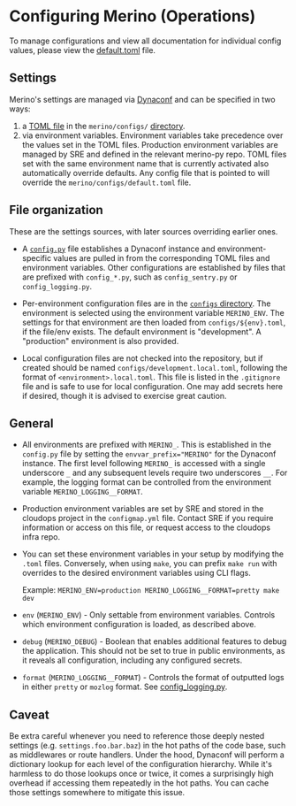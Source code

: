 # Configuring Merino (Operations)
To manage configurations and view all documentation for individual config values,
please view the [default.toml][default.toml] file.

## Settings

Merino's settings are managed via [Dynaconf][dynaconf] and can be specified in two ways:
1. a [TOML file][toml] in the `merino/configs/` [directory][configs_dir].
2. via environment variables.
Environment variables take precedence over the values set in the TOML files.
Production environment variables are managed by SRE and defined in the relevant merino-py repo.
TOML files set with the same environment name that is currently activated also automatically override defaults.
Any config file that is pointed to will override the `merino/configs/default.toml` file.


## File organization

These are the settings sources, with later sources overriding earlier ones.

- A [`config.py`][config.py] file establishes a Dynaconf instance and environment-specific values
  are pulled in from the corresponding TOML files and environment variables.
  Other configurations are established by files that are prefixed with `config_*.py`,
  such as `config_sentry.py` or `config_logging.py`.

- Per-environment configuration files are in the [`configs` directory][configs_dir].
  The environment is selected using the environment variable `MERINO_ENV`.
  The settings for that environment are then loaded from `configs/${env}.toml`, if the file/env exists. The default environment is "development". A "production" environment is also provided.

- Local configuration files are not checked into the repository,
  but if created should be named `configs/development.local.toml`,
  following the format of `<environment>.local.toml`.
  This file is listed in the `.gitignore` file and is safe to use for local configuration.
  One may add secrets here if desired, though it is advised to exercise great caution.

## General

- All environments are prefixed with `MERINO_`.
  This is established in the `config.py` file by setting the `envvar_prefix="MERINO"`
  for the Dynaconf instance.
  The first level following `MERINO_` is accessed with a single underscore `_` and any subsequent levels require two underscores `__`.
  For example, the logging format can be controlled from the environment variable `MERINO_LOGGING__FORMAT`.

- Production environment variables are set by SRE and stored in the
  cloudops project in the `configmap.yml` file.
  Contact SRE if you require information or access on this file,
  or request access to the cloudops infra repo.

- You can set these environment variables in your setup by modifying the `.toml` files.
  Conversely, when using `make`, you can prefix `make run` with overrides to the
  desired environment variables using CLI flags.

  Example:
  `MERINO_ENV=production MERINO_LOGGING__FORMAT=pretty make dev`

- `env` (`MERINO_ENV`) - Only settable from environment variables.
  Controls which environment configuration is loaded, as described above.

- `debug` (`MERINO_DEBUG`) - Boolean that enables additional features to debug
  the application.
  This should not be set to true in public environments, as it reveals all configuration,
  including any configured secrets.

- `format` (`MERINO_LOGGING__FORMAT`) - Controls the format of outputted logs in
  either `pretty` or `mozlog` format. See [config_logging.py][log].

## Caveat

Be extra careful whenever you need to reference those deeply nested settings
(e.g. `settings.foo.bar.baz`) in the hot paths of the code base, such as middlewares
or route handlers. Under the hood, Dynaconf will perform a dictionary lookup
for each level of the configuration hierarchy. While it's harmless to do those
lookups once or twice, it comes a surprisingly high overhead if accessing them
repeatedly in the hot paths. You can cache those settings somewhere to mitigate
this issue.

[default.toml]: https://github.com/mozilla-services/merino-py/tree/main/merino/configs/default.toml
[dynaconf]: https://www.dynaconf.com/
[toml]: https://toml.io/en/
[config.py]: https://github.com/mozilla-services/merino-py/blob/main/merino/config.py
[configs_dir]: https://github.com/mozilla-services/merino-py/tree/main/merino/configs
[log]: https://github.com/mozilla-services/merino-py/blob/main/merino/config_logging.py
